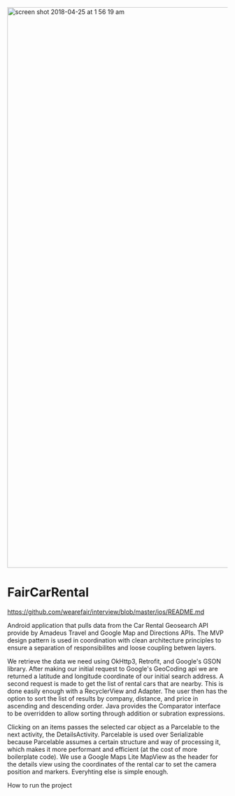 <img width="1280" alt="screen shot 2018-04-25 at 1 56 19 am" src="https://user-images.githubusercontent.com/7444521/39235864-f0848110-482b-11e8-9b96-bd5c5f06301a.png">

# FairCarRental
https://github.com/wearefair/interview/blob/master/ios/README.md

Android application that pulls data from the Car Rental Geosearch API provide by Amadeus Travel and Google Map  and Directions APIs.  The MVP design pattern is used in coordination with clean architecture principles to ensure a separation of responsibilites and loose coupling betwen layers.

We retrieve the data we need using OkHttp3, Retrofit, and Google's GSON library.  After making our initial request to Google's GeoCoding api we are returned a latitude and longitude coordinate of our initial search address.  A second request is made to get the list of rental cars that are nearby.  This is done easily enough with a RecyclerView and Adapter.  The user then has the option to sort the list of results by company, distance, and price in ascending and descending order.  Java provides the Comparator interface to be overridden to allow sorting through addition or subration expressions.

Clicking on an items passes the selected car object as a Parcelable to the next activity, the DetailsActivity.  Parcelable is used over Serializable because Parcelable assumes a certain structure and way of processing it, which makes it more performant and efficient (at the cost of more boilerplate code).  We use a Google Maps Lite MapView as the header for the details view using the coordinates of the rental car to set the camera position and markers.  Everyhting else is simple enough.





How to run the project
